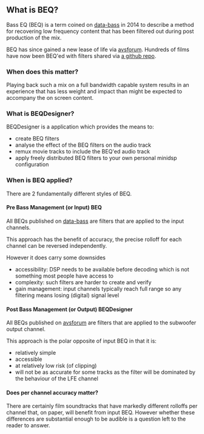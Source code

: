 ## What is BEQ?

Bass EQ (BEQ) is a term coined on [data-bass](http://data-bass.ipbhost.com/topic/285-the-bass-eq-for-movies-thread/) in 2014 to describe a method for recovering low frequency content that has been filtered out during post production of the mix. 

BEQ has since gained a new lease of life via [avsforum](https://www.avsforum.com/forum/113-subwoofers-bass-transducers/2995212-bass-eq-filtered-movies.html). Hundreds of films have now been BEQ'ed with filters shared via [a github repo](https://github.com/bmiller/miniDSPBEQ).  

### When does this matter?

Playing back such a mix on a full bandwidth capable system results in an experience that has less weight and impact than might be expected to accompany the on screen content. 

### What is BEQDesigner?

BEQDesigner is a application which provides the means to:

* create BEQ filters
* analyse the effect of the BEQ filters on the audio track
* remux movie tracks to include the BEQ'ed audio track
* apply freely distributed BEQ filters to your own personal minidsp configuration

### When is BEQ applied?

There are 2 fundamentally different styles of BEQ.

#### Pre Bass Management (or Input) BEQ

All BEQs published on [data-bass](http://data-bass.ipbhost.com/topic/285-the-bass-eq-for-movies-thread/) are filters that are applied to the input channels.

This approach has the benefit of accuracy, the precise rolloff for each channel can be reversed independently.

However it does carry some downsides

* accessibility: DSP needs to be available before decoding which is not something most people have access to
* complexity: such filters are harder to create and verify
* gain management: input channels typically reach full range so any filtering means losing (digital) signal level

#### Post Bass Management (or Output) BEQDesigner

All BEQs published on [avsforum](https://www.avsforum.com/forum/113-subwoofers-bass-transducers/2995212-bass-eq-filtered-movies.html) are filters that are applied to the subwoofer output channel.

This approach is the polar opposite of input BEQ in that it is:

* relatively simple
* accessible
* at relatively low risk (of clipping)
* will not be as accurate for some tracks as the filter will be dominated by the behaviour of the LFE channel

#### Does per channel accuracy matter?

There are certainly film soundtracks that have markedly different rolloffs per channel that, on paper, will benefit from input BEQ. However whether these differences are substantial enough to be audible is a question left to the reader to answer.

